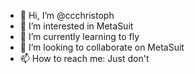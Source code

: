 - 👋 Hi, I’m @ccchristoph
- 👀 I’m interested in MetaSuit
- 🌱 I’m currently learning to fly
- 💞️ I’m looking to collaborate on MetaSuit
- 📫 How to reach me: Just don't
<!---
ccchristoph/ccchristoph is a ✨ special ✨ repository because its `README.md` (this file) appears on your GitHub profile.
You can click the Preview link to take a look at your changes.
--->
